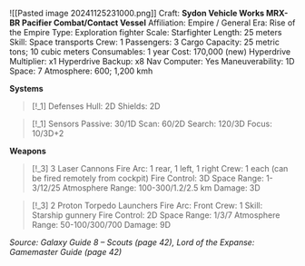 ![[Pasted image 20241125231000.png]]
Craft: **Sydon Vehicle Works MRX-BR Pacifier Combat/Contact Vessel**
Affiliation: Empire / General
Era: Rise of the Empire
Type: Exploration fighter
Scale: Starfighter
Length: 25 meters
Skill: Space transports
Crew: 1
Passengers: 3
Cargo Capacity: 25 metric tons; 10 cubic meters
Consumables: 1 year
Cost: 170,000 (new)
Hyperdrive Multiplier: x1
Hyperdrive Backup: x8
Nav Computer: Yes
Maneuverability: 1D
Space: 7
Atmosphere: 600; 1,200 kmh

**Systems**
> [!_1] Defenses
> Hull: 2D
> Shields: 2D

> [!_1] Sensors
> Passive: 30/1D
> Scan: 60/2D
> Search: 120/3D
> Focus: 10/3D+2

**Weapons**
> [!_3] 3 Laser Cannons
> Fire Arc: 1 rear, 1 left, 1 right
> Crew: 1 each (can be fired remotely from cockpit)
> Fire Control: 3D
> Space Range: 1-3/12/25
> Atmosphere Range: 100-300/1.2/2.5 km
> Damage: 3D

> [!_3] 2 Proton Torpedo Launchers
> Fire Arc: Front
> Crew: 1
> Skill: Starship gunnery
> Fire Control: 2D
> Space Range: 1/3/7
> Atmosphere Range: 50-100/300/700
> Damage: 9D


*Source: Galaxy Guide 8 – Scouts (page 42), Lord of the Expanse: Gamemaster Guide (page 42)*